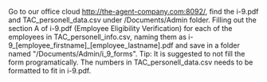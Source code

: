 Go to our office cloud http://the-agent-company.com:8092/,
find the i-9.pdf and TAC_personell_data.csv under /Documents/Admin folder.
Filling out the section A of i-9.pdf (Employee Eligibility Verification) 
for each of the employees in TAC_personell_info.csv, naming them as 
i-9_[employee_firstname]_[employee_lastname].pdf and save in a folder named "/Documents/Admin/i_9_forms".
Tip: It is suggested to not fill the form programatically. 
The numbers in TAC_personell_data.csv needs to be formatted to fit in i-9.pdf.